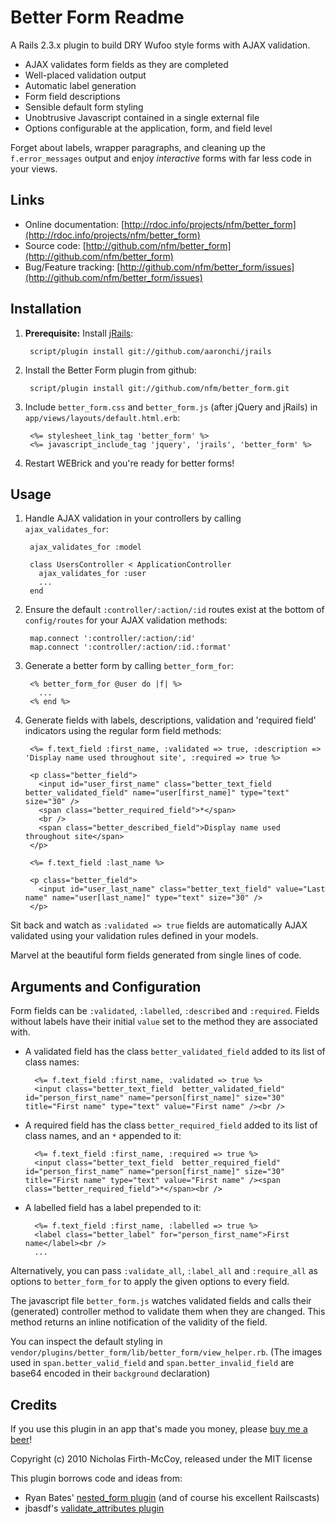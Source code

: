 Better Form Readme
==================

A Rails 2.3.x plugin to build DRY Wufoo style forms with AJAX validation.

* AJAX validates form fields as they are completed
* Well-placed validation output
* Automatic label generation
* Form field descriptions
* Sensible default form styling
* Unobtrusive Javascript contained in a single external file
* Options configurable at the application, form, and field level

Forget about labels, wrapper paragraphs, and cleaning up the `f.error_messages` output and enjoy *interactive* forms with far less code in your views.


Links
-----

* Online documentation: [http://rdoc.info/projects/nfm/better_form](http://rdoc.info/projects/nfm/better_form)
* Source code: [http://github.com/nfm/better_form](http://github.com/nfm/better_form)
* Bug/Feature tracking: [http://github.com/nfm/better_form/issues](http://github.com/nfm/better_form/issues)


Installation
------------

1. **Prerequisite:** Install [jRails](http://github.com/aaronchi/jrails):

		script/plugin install git://github.com/aaronchi/jrails

2. Install the Better Form plugin from github:

		script/plugin install git://github.com/nfm/better_form.git

3. Include `better_form.css` and `better_form.js` (after jQuery and jRails) in `app/views/layouts/default.html.erb`:

		<%= stylesheet_link_tag 'better_form' %>
		<%= javascript_include_tag 'jquery', 'jrails', 'better_form' %>

4. Restart WEBrick and you're ready for better forms!


Usage
-----

1. Handle AJAX validation in your controllers by calling `ajax_validates_for`:

		ajax_validates_for :model

		class UsersController < ApplicationController
		  ajax_validates_for :user
		  ...
		end

2. Ensure the default `:controller/:action/:id` routes exist at the bottom of `config/routes` for your AJAX validation methods:

		map.connect ':controller/:action/:id'
		map.connect ':controller/:action/:id.:format'

3. Generate a better form by calling `better_form_for`:

		<% better_form_for @user do |f| %>
		  ...
		<% end %>

4. Generate fields with labels, descriptions, validation and 'required field' indicators using the regular form field methods:

		<%= f.text_field :first_name, :validated => true, :description => 'Display name used throughout site', :required => true %>

		<p class="better_field">
		  <input id="user_first_name" class="better_text_field better_validated_field" name="user[first_name]" type="text" size="30" />
		  <span class="better_required_field">*</span>
		  <br />
		  <span class="better_described_field">Display name used throughout site</span>
		</p>

		<%= f.text_field :last_name %>

		<p class="better_field">
		  <input id="user_last_name" class="better_text_field" value="Last name" name="user[last_name]" type="text" size="30" />
		</p>

Sit back and watch as `:validated => true` fields are automatically AJAX validated using your validation rules defined in your models.

Marvel at the beautiful form fields generated from single lines of code.

Arguments and Configuration
---------------------------

Form fields can be `:validated`, `:labelled`, `:described` and `:required`. Fields without labels have their initial `value` set to the method they are associated with.

* A validated field has the class `better_validated_field` added to its list of class names:

		<%= f.text_field :first_name, :validated => true %>
		<input class="better_text_field  better_validated_field" id="person_first_name" name="person[first_name]" size="30" title="First name" type="text" value="First name" /><br />

* A required field has the class `better_required_field` added to its list of class names, and an `*` appended to it:

		<%= f.text_field :first_name, :required => true %>
		<input class="better_text_field  better_required_field" id="person_first_name" name="person[first_name]" size="30" title="First name" type="text" value="First name" /><span class="better_required_field">*</span><br />

* A labelled field has a label prepended to it:

		<%= f.text_field :first_name, :labelled => true %>
		<label class="better_label" for="person_first_name">First name</label><br />
		...

Alternatively, you can pass `:validate_all`, `:label_all` and `:require_all` as options to `better_form_for` to apply the given options to every field.

The javascript file `better_form.js` watches validated fields and calls their (generated) controller method to validate them when they are changed. This method returns an inline notification of the validity of the field.

You can inspect the default styling in `vendor/plugins/better_form/lib/better_form/view_helper.rb`.
(The images used in `span.better_valid_field` and `span.better_invalid_field` are base64 encoded in their `background` declaration)

Credits
------

If you use this plugin in an app that's made you money, please [buy me a beer](http://pledgie.com/campaigns/9414)!

Copyright (c) 2010 Nicholas Firth-McCoy, released under the MIT license

This plugin borrows code and ideas from:

* Ryan Bates' [nested_form plugin](http://github.com/ryanb/nested_form) (and of course his excellent Railscasts)
* jbasdf's [validate_attributes plugin](http://github.com/jbasdf/validate_attributes)
